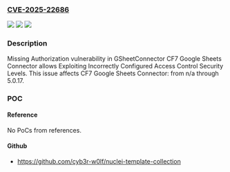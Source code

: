 ### [CVE-2025-22686](https://cve.mitre.org/cgi-bin/cvename.cgi?name=CVE-2025-22686)
![](https://img.shields.io/static/v1?label=Product&message=CF7%20Google%20Sheets%20Connector&color=blue)
![](https://img.shields.io/static/v1?label=Version&message=n%2Fa&color=blue)
![](https://img.shields.io/static/v1?label=Vulnerability&message=CWE-862%20Missing%20Authorization&color=brighgreen)

### Description

Missing Authorization vulnerability in GSheetConnector CF7 Google Sheets Connector allows Exploiting Incorrectly Configured Access Control Security Levels. This issue affects CF7 Google Sheets Connector: from n/a through 5.0.17.

### POC

#### Reference
No PoCs from references.

#### Github
- https://github.com/cyb3r-w0lf/nuclei-template-collection

